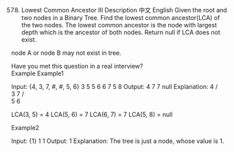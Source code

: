 578. Lowest Common Ancestor III
Description
中文
English
Given the root and two nodes in a Binary Tree. Find the lowest common ancestor(LCA) of the two nodes.
The lowest common ancestor is the node with largest depth which is the ancestor of both nodes.
Return null if LCA does not exist.

node A or node B may not exist in tree.

Have you met this question in a real interview?  
Example
Example1

Input: 
{4, 3, 7, #, #, 5, 6}
3 5
5 6
6 7 
5 8
Output: 
4
7
7
null
Explanation:
  4
 / \
3   7
   / \
  5   6

LCA(3, 5) = 4
LCA(5, 6) = 7
LCA(6, 7) = 7
LCA(5, 8) = null

Example2

Input:
{1}
1 1
Output: 
1
Explanation:
The tree is just a node, whose value is 1.